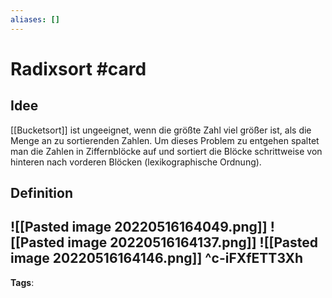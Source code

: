 ```yaml
---
aliases: []
---
```


# Radixsort #card
## Idee
[[Bucketsort]] ist ungeeignet, wenn die größte Zahl viel größer ist, als die Menge an zu sortierenden Zahlen. Um dieses Problem zu entgehen spaltet man die Zahlen in Ziffernblöcke auf und sortiert die Blöcke schrittweise von hinteren nach vorderen Blöcken (lexikographische Ordnung).
## Definition
![[Pasted image 20220516164049.png]]
![[Pasted image 20220516164137.png]]
![[Pasted image 20220516164146.png]]
^c-iFXfETT3Xh
---
**Tags**: 